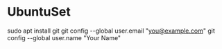 # UbuntuSet
sudo apt install git
git config --global user.email "you@example.com"
git config --global user.name "Your Name"